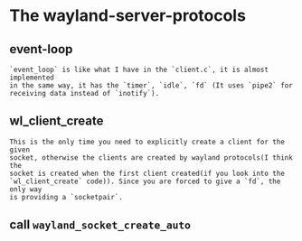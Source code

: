 # The wayland-server-protocols
## event-loop
	`event_loop` is like what I have in the `client.c`, it is almost implemented
	in the same way, it has the `timer`, `idle`, `fd` (It uses `pipe2` for
	receiving data instead of `inotify`).
## wl_client_create
	This is the only time you need to explicitly create a client for the given
	socket, otherwise the clients are created by wayland protocols(I think the
	socket is created when the first client created(if you look into the
	`wl_client_create` code)). Since you are forced to give a `fd`, the only way
	is providing a `socketpair`.

## call `wayland_socket_create_auto`
